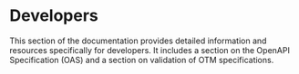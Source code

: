Developers
===========


This section of the documentation provides detailed information and resources specifically for developers. It includes a section on the OpenAPI Specification (OAS) and a section on validation of OTM specifications.




